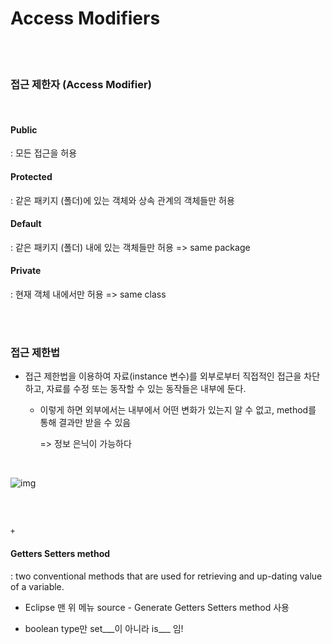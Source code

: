 # Access Modifiers

<br>

<br>

### 접근 제한자 (Access Modifier)

<br>

#### Public

: 모든 접근을 허용

#### Protected

: 같은 패키지 (폴더)에 있는 객체와 상속 관계의 객체들만 허용

#### Default

: 같은 패키지 (폴더) 내에 있는 객체들만 허용   => same package

#### Private

: 현재 객체 내에서만 허용   => same class

<br><br>

### 접근 제한법

- 접근 제한법을 이용하여 자료(instance 변수)를 외부로부터 직접적인 접근을 차단하고, 자료를 수정 또는 동작할 수 있는 동작들은 내부에 둔다.
  - 이렇게 하면 외부에서는 내부에서 어떤 변화가 있는지 알 수 없고, method를 통해 결과만 받을 수 있음

    => 정보 은닉이 가능하다

  <br>

![img](https://lh4.googleusercontent.com/YtBtKe9qZKtVHKwHfBag3a5UgEdOXqXK1o7USx3p3-F59NIYFUZ1lF0Ph5EhY1POdQDsR6wD5p1y3lRi5JJvxzUsfbjsXwnYwAo8--yfw3s5ErluAz98YqvDisESvdeAKsBByZQ8)

<br><br>

`+`

#### Getters Setters method

: two conventional methods that are used for retrieving and up-dating value of a variable.

- Eclipse 맨 위 메뉴 source - Generate Getters Setters method 사용

- boolean type만 set___이 아니라 is___ 임!
